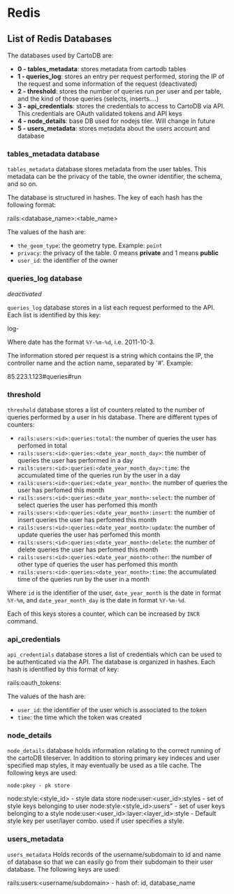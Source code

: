 # Redis #

## List of Redis Databases ##

The databases used by CartoDB are:

  - **0 - tables_metadata**: stores metadata from cartodb tables
  - **1 - queries_log**: stores an entry per request performed, storing the IP of the request and some information of the request (deactivated)
  - **2 - threshold**: stores the number of queries run per user and per table, and the kind of those queries (selects, inserts....)
  - **3 - api_credentials**: stores the credentials to access to CartoDB via API. This credentials are OAuth validated tokens and API keys
  - **4 - node_details**: base DB used for nodejs tiler. Will change in future
  - **5 - users_metadata**: stores metadata about the users account and database
  
### tables_metadata database ###

`tables_metadata` database stores metadata from the user tables. This metadata can be the privacy of the table, the owner identifier, the schema, and so on. 

The database is structured in hashes. The key of each hash has the following format:

  rails:<database_name>:<table_name>
  
The values of the hash are:

  - `the_geom_type`: the geometry type. Example: `point`
  - `privacy`: the privacy of the table. 0 means **private** and 1 means **public**
  - `user_id`: the identifier of the owner
  
### queries_log database ###

_deactivated_

`queries_log` database stores in a list each request performed to the API. Each list is identified by this key:

  log-<date>
    
Where date has the format `%Y-%m-%d`, i.e. 2011-10-3.

The information stored per request is a string which contains the IP, the controller name and the action name, separated by '#'. Example:

  85.223.1.123#queries#run

### threshold ###

`threshold` database stores a list of counters related to the number of queries performed by a user in his database. There are different types of counters:

  - `rails:users:<id>:queries:total`: the number of queries the user has perfomed in total
  - `rails:users:<id>:queries:<date_year_month_day>`: the number of queries the user has performed in a day
  - `rails:users:<id>:queries:<date_year_month_day>:time`: the accumulated time of the queries run by the user in a day
  - `rails:users:<id>:queries:<date_year_month>`: the number of queries the user has perfomed this month
  - `rails:users:<id>:queries:<date_year_month>:select`: the number of select queries the user has perfomed this month
  - `rails:users:<id>:queries:<date_year_month>:insert`: the number of insert queries the user has perfomed this month
  - `rails:users:<id>:queries:<date_year_month>:update`: the number of update queries the user has perfomed this month
  - `rails:users:<id>:queries:<date_year_month>:delete`: the number of delete queries the user has perfomed this month
  - `rails:users:<id>:queries:<date_year_month>:other`: the number of other type of queries the user has perfomed this month
  - `rails:users:<id>:queries:<date_year_month>:time`: the accumulated time of the queries run by the user in a month
    
Where `id` is the identifier of the user, `date_year_month` is the date in format `%Y-%m`, and `date_year_month_day` is the date in format `%Y-%m-%d`.

Each of this keys stores a counter, which can be increased by `INCR` command.

### api_credentials ###

`api_credentials` database stores a list of credentials which can be used to be authenticated via the API. The database is organized in hashes. Each hash is identified by this format of key:

  rails:oauth_tokens:<token>
    
The values of the hash are:

  - `user_id`: the identifier of the user which is associated to the token
  - `time`: the time which the token was created

### node_details ###

`node_details` database holds information relating to the correct running of the cartoDB tileserver. In addition to storing primary key indeces and user specified map styles, it may eventually be used as a tile cache. The following keys are used:

	node:pkey - pk store
  node:style:<style_id> - style data store
  node:user:<user_id>:styles - set of style keys belonging to user
  node:style:<style_id>:users" - set of user keys belonging to a style
  node:user:<user_id>:layer:<layer_id>:style - Default style key per user/layer combo. used if user specifies a style.

### users_metadata ###

`users_metadata` Holds records of the username/subdomain to id and name of database so that we can easily go from their subdomain to their user database. The following keys are used:

  rails:users:<username/subdomain> - hash of: id, database_name